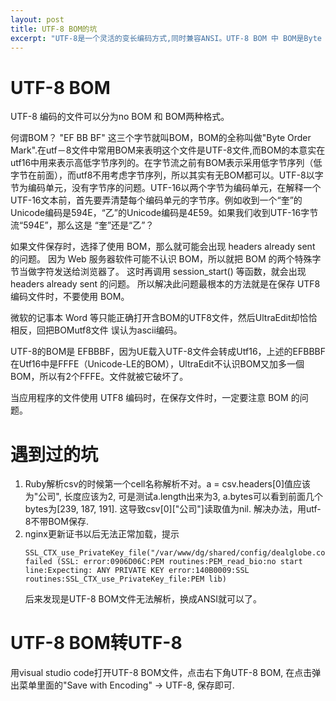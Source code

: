 ```yaml
---
layout: post
title: UTF-8 BOM的坑
excerpt: "UTF-8是一个灵活的变长编码方式,同时兼容ANSI。UTF-8 BOM 中 BOM是Byte Order Mark（定义字节顺序）> 所以如果接收者收到以EF BB BF开头的字节流，就知道这是UTF-8编码了。"
---
```


# UTF-8 BOM
UTF-8 编码的文件可以分为no BOM 和 BOM两种格式。

何谓BOM？ "EF BB BF" 这三个字节就叫BOM，BOM的全称叫做"Byte Order Mark".在utf－8文件中常用BOM来表明这个文件是UTF-8文件,而BOM的本意实在utf16中用来表示高低字节序列的。在字节流之前有BOM表示采用低字节序列（低字节在前面），而utf8不用考虑字节序列，所以其实有无BOM都可以。UTF-8以字节为编码单元，没有字节序的问题。UTF-16以两个字节为编码单元，在解释一个UTF-16文本前，首先要弄清楚每个编码单元的字节序。例如收到一个“奎”的Unicode编码是594E，“乙”的Unicode编码是4E59。如果我们收到UTF-16字节流“594E”，那么这是 “奎”还是“乙”？

如果文件保存时，选择了使用 BOM，那么就可能会出现 headers already sent 的问题。
因为 Web 服务器软件可能不认识 BOM，所以就把 BOM 的两个特殊字节当做字符发送给浏览器了。
这时再调用 session_start() 等函数，就会出现 headers already sent 的问题。
所以解决此问题最根本的方法就是在保存 UTF8 编码文件时，不要使用 BOM。

微软的记事本 Word 等只能正确打开含BOM的UTF8文件，然后UltraEdit却恰恰相反，回把BOMutf8文件 误认为ascii编码。

UTF-8的BOM是 EFBBBF，因为UE载入UTF-8文件会转成Utf16，上述的EFBBBF 在Utf16中是FFFE（Unicode-LE的BOM），UltraEdit不认识BOM又加多一個BOM，所以有2个FFFE。文件就被它破坏了。


当应用程序的文件使用 UTF8 编码时，在保存文件时，一定要注意 BOM 的问题。

# 遇到过的坑

1. Ruby解析csv的时候第一个cell名称解析不对。a = csv.headers[0]值应该为"公司", 长度应该为2, 可是测试a.length出来为3, a.bytes可以看到前面几个bytes为[239, 187, 191]. 这导致csv[0]["公司"]读取值为nil. 解决办法，用utf-8不带BOM保存.
2. nginx更新证书以后无法正常加载，提示
   ~~~
   SSL_CTX_use_PrivateKey_file("/var/www/dg/shared/config/dealglobe.com.key") failed (SSL: error:0906D06C:PEM routines:PEM_read_bio:no start line:Expecting: ANY PRIVATE KEY error:140B0009:SSL routines:SSL_CTX_use_PrivateKey_file:PEM lib)
   ~~~
   后来发现是UTF-8 BOM文件无法解析，换成ANSI就可以了。


# UTF-8 BOM转UTF-8

用visual studio code打开UTF-8 BOM文件，点击右下角UTF-8 BOM, 在点击弹出菜单里面的"Save with Encoding" -> UTF-8, 保存即可.